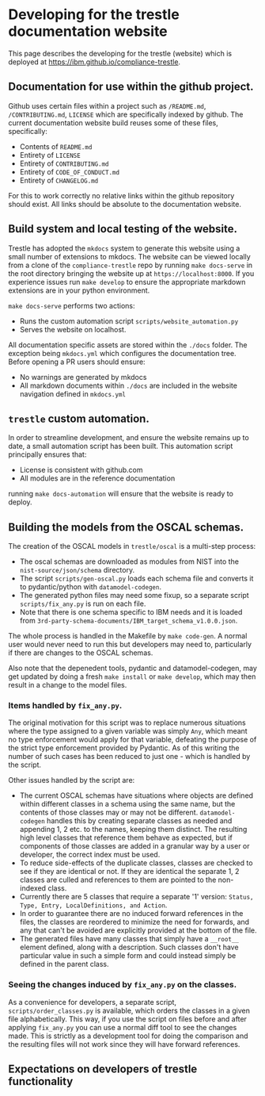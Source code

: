 # Developing for the trestle documentation website

This page describes the developing for the trestle (website) which is deployed at https://ibm.github.io/compliance-trestle.

## Documentation for use within the github project.

Github uses certain files within a project such as `/README.md`, `/CONTRIBUTING.md`, `LICENSE` which are specifically
indexed by github.
The current documentation website build reuses some of these files, specifically:

- Contents of `README.md`
- Entirety of `LICENSE`
- Entirety of `CONTRIBUTING.md`
- Entirety of `CODE_OF_CONDUCT.md`
- Entirety of `CHANGELOG.md`

For this to work correctly no relative links within the github repository should exist. All links should be absolute to
the documentation website.

## Build system and local testing of the website.

Trestle has adopted the `mkdocs` system to generate this website using a small number of extensions to mkdocs. The
website can be viewed locally from a clone of the `compliance-trestle` repo by running `make docs-serve` in the root
directory bringing the website up at `https://localhost:8000`. If you experience issues run `make develop` to ensure the
appropriate markdown extensions are in your python environment.

`make docs-serve` performs two actions:

- Runs the custom automation script `scripts/website_automation.py`
- Serves the website on localhost.

All documentation specific assets are stored within the `./docs` folder. The exception being `mkdocs.yml` which configures the
documentation tree. Before opening a PR users should ensure:

- No warnings are generated by mkdocs
- All markdown documents within `./docs` are included in the website navigation defined in `mkdocs.yml`

## `trestle` custom automation.

In order to streamline development, and ensure the website remains up to date, a small automation script has been built.
This automation script principally ensures that:

- License is consistent with github.com
- All modules are in the reference documentation

running `make docs-automation` will ensure that the website is ready to deploy.

## Building the models from the OSCAL schemas.

The creation of the OSCAL models in ```trestle/oscal``` is a multi-step process:
- The oscal schemas are downloaded as modules from NIST into the ```nist-source/json/schema``` directory.
- The script ```scripts/gen-oscal.py``` loads each schema file and converts it to pydantic/python with ```datamodel-codegen```.
- The generated python files may need some fixup, so a separate script ```scripts/fix_any.py``` is run on each file.
- Note that there is one schema specific to IBM needs and it is loaded from ```3rd-party-schema-documents/IBM_target_schema_v1.0.0.json```.

The whole process is handled in the Makefile by ```make code-gen```.  A normal user would never need to run this but developers may need to, particularly if there are changes to the OSCAL schemas.

Also note that the depenedent tools, pydantic and datamodel-codegen, may get updated by doing a fresh ```make install``` or ```make develop```, which may then result in a change to the model files.

### Items handled by ```fix_any.py```.
The original motivation for this script was to replace numerous situations where the type assigned to a given variable was simply ```Any```, which meant no type enforcement would apply for that variable, defeating the purpose of the strict type enforcement provided by Pydantic.  As of this writing the number of such cases has been reduced to just one - which is handled by the script.

Other issues handled by the script are:

- The current OSCAL schemas have situations where objects are defined within different classes in a schema using the same name, but the contents of those classes may or may not be different.  ```datamodel-codegen``` handles this by creating separate classes as needed and appending 1, 2 etc. to the names, keeping them distinct.  The resulting high level classes that reference them behave as expected, but if components of those classes are added in a granular way by a user or developer, the correct index must be used.
- To reduce side-effects of the duplicate classes, classes are checked to see if they are identical or not.  If they are identical the separate 1, 2 classes are culled and references to them are pointed to the non-indexed class.
-  Currently there are 5 classes that require a separate '1' version: ```Status, Type, Entry, LocalDefinitions, and Action```.
- In order to guarantee there are no induced forward references in the files, the classes are reordered to minimize the need for forwards, and any that can't be avoided are explicitly provided at the bottom of the file.
- The generated files have many classes that simply have a ```__root__``` element defined, along with a description.  Such classes don't have particular value in such a simple form and could instead simply be defined in the parent class.

### Seeing the changes induced by ```fix_any.py``` on the classes.
As a convenience for developers, a separate script, ```scripts/order_classes.py``` is available, which orders the classes in a given file alphabetically.  This way, if you use the script on files before and after applying ```fix_any.py``` you can use a normal diff tool to see the changes made.  This is strictly as a development tool for doing the comparison and the resulting files will not work since they will have forward references. 


## Expectations on developers of trestle functionality
